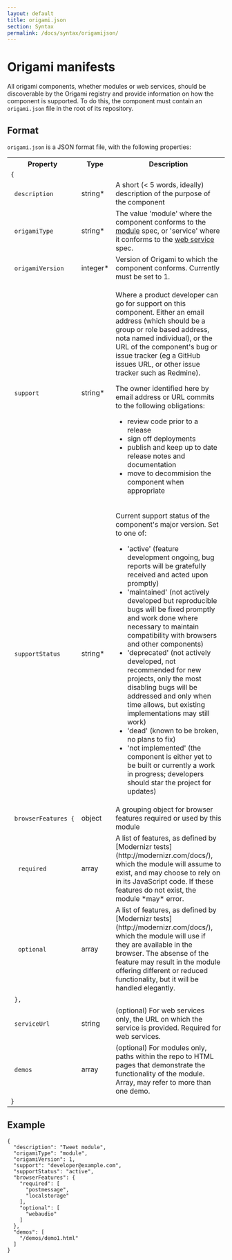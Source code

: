 ```yaml
---
layout: default
title: origami.json
section: Syntax
permalink: /docs/syntax/origamijson/
---
```


# Origami manifests

All origami components, whether modules or web services, should be discoverable by the Origami registry and provide information on how the component is supported.  To do this, the component must contain an `origami.json` file in the root of its repository.

## Format

`origami.json` is a JSON format file, with the following properties:

<table class='o-techdocs-table'>
<tr>
	<th>Property</th>
	<th>Type</th>
	<th>Description</th>
</tr><tr>
	<td><code>{</code></td>
	<td></td>
	<td></td>
</tr><tr>
	<td>&nbsp;&nbsp;<code>description</code></td>
	<td>string*</td>
	<td>A short (&lt; 5 words, ideally) description of the purpose of the component</td>
</tr><tr>
	<td>&nbsp;&nbsp;<code>origamiType</code></td>
	<td>string*</td>
	<td>The value 'module' where the component conforms to the <a href='{{site.baseurl}}/docs/component-spec/modules/'>module</a> spec, or 'service' where it conforms to the <a href='{{site.baseurl}}/docs/component-spec/web-services/'>web service</a> spec.</td>
</tr><tr>
	<td>&nbsp;&nbsp;<code>origamiVersion</code></td>
	<td>integer*</td>
	<td>Version of Origami to which the component conforms.  Currently must be set to 1.</td>
</tr><tr>
	<td>&nbsp;&nbsp;<code>support</code></td>
	<td>string*</td>
	<td>
		<p>Where a product developer can go for support on this component.  Either an email address (which should be a group or role based address, nota named individual), or the URL of the component's bug or issue tracker (eg a GitHub issues URL, or other issue tracker such as Redmine).</p>
		<p>The owner identified here by email address or URL commits to the following obligations:</p>
		<ul>
			<li>review code prior to a release</li>
			<li>sign off deployments</li>
			<li>publish and keep up to date release notes and documentation</li>
			<li>move to decommision the component when appropriate</li>
		</ul>
	</td>
</tr><tr>
	<td>&nbsp;&nbsp;<code>supportStatus</code></td>
	<td>string*</td>
	<td><p>Current support status of the component's major version.  Set to one of:</p>
		<ul>
			<li>'active' (feature development ongoing, bug reports will be gratefully received and acted upon promptly)</li>
			<li>'maintained' (not actively developed but reproducible bugs will be fixed promptly and work done where necessary to maintain compatibility with browsers and other components)</li>
			<li>'deprecated' (not actively developed, not recommended for new projects, only the most disabling bugs will be addressed and only when time allows, but existing implementations may still work)</li>
			<li>'dead' (known to be broken, no plans to fix)</li>
			<li>'not implemented' (the component is either yet to be built or currently a work in progress; developers should star the project for updates)</li>
		</ul>
	</td>
</tr><tr>
	<td>&nbsp;&nbsp;<code>browserFeatures&nbsp;{</code></td>
	<td>object</td>
	<td>A grouping object for browser features required or used by this module</td>
</tr><tr>
	<td>&nbsp;&nbsp;&nbsp;&nbsp;<code>required</code></td>
	<td>array</td>
	<td>A list of features, as defined by [Modernizr tests](http://modernizr.com/docs/), which the module will assume to exist, and may choose to rely on in its JavaScript code.  If these features do not exist, the module *may* error.</td>
</tr><tr>
	<td>&nbsp;&nbsp;&nbsp;&nbsp;<code>optional</code></td>
	<td>array</td>
	<td>A list of features, as defined by [Modernizr tests](http://modernizr.com/docs/), which the module will use if they are available in the browser.  The absense of the feature may result in the module offering different or reduced functionality, but it will be handled elegantly.</td>
</tr><tr>
	<td>&nbsp;&nbsp;<code>},</code></td>
	<td></td>
	<td></td>
</tr><tr>
	<td>&nbsp;&nbsp;<code>serviceUrl</code></td>
	<td>string</td>
	<td>(optional) For web services only, the URL on which the service is provided.  Required for web services.</td>
</tr><tr>
	<td>&nbsp;&nbsp;<code>demos</code></td>
	<td>array</td>
	<td>(optional) For modules only, paths within the repo to HTML pages that demonstrate the functionality of the module.  Array, may refer to more than one demo.</td>
</tr><tr>
	<td><code>}</code></td>
	<td></td>
	<td></td>
</tr>
</table>

## Example

<?prettify linenums=1?>
	{
	  "description": "Tweet module",
	  "origamiType": "module",
	  "origamiVersion": 1,
	  "support": "developer@example.com",
	  "supportStatus": "active",
	  "browserFeatures": {
	    "required": [
	      "postmessage",
	      "localstorage"
	    ],
	    "optional": [
	      "webaudio"
	    ]
	  },
	  "demos": [
	  	"/demos/demo1.html"
	  ]
	}
